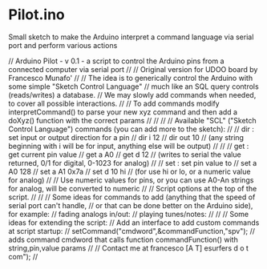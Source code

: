 Pilot.ino
=========

Small sketch to make the Arduino interpret a command language via serial port and perform various actions




// Arduino Pilot - v 0.1 - a script to control the Arduino pins from a connected computer via serial port
//
// Original version for UDOO board by Francesco Munafo'
//
// The idea is to generically control the Arduino with some simple "Sketch Control Language"
// much like an SQL query controls (reads/writes) a database.
// We may slowly add commands when needed, to cover all possible interactions.
//
// To add commands modify interpretCommand() to parse your new xyz command and then add a doXyz() function with the correct params
//
//
//
// Available "SCL" ("Sketch Control Language") commands (you can add more to the sketch):
//
// dir <in or out> <pin>: set input or output direction for a pin
// dir i 12
// dir out 10
// (any string beginning with i will be for input, anything else will be output)
//
//
// get <analog or digital> <pin>: get current pin value
// get a A0
// get d 12
// (writes to serial the value returned, 0/1 for digital, 0-1023 for analog)
//
// set <analog or digital> <pin> <value>: set pin value to <value>
// set a A0 128
// set a A1 0x7a
// set d 10 hi
// (for <value> use hi or lo, or a numeric value for analog)
//
// Use numeric values for pins, or you can use A0-An strings for analog, will be converted to numeric
//
// Script options at the top of the script.
//
//
// Some ideas for commands to add (anything that the speed of serial port can't handle,
// or that can be done better on the Arduino side), for example:
// fading analogs in/out:
// playing tunes/notes:
//
//
// Some ideas for extending the script:
// Add an interface to add custom commands at script startup:
// setCommand("cmdword",&commandFunction,"spv"); // adds command cmdword that calls function commandFunction() with string,pin,value params
//
// Contact me at francesco [A T] esurfers d o t com");
//

